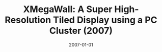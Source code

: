 ---
title: "XMegaWall: A Super High-Resolution Tiled Display using a PC Cluster (2007)"
collection: publications
permalink: /publication/cgi_2007
date: 2007-01-01
venue: 'Proceeding of Computer Graphics International (CGI)'
paperurl: '/files/research/CGI_2007.pdf'
citation: '<b>Yong-Bin Kang</b>, Ki-Joon Chae, XMegaWall: A Super High-Resolution Tiled Display using a PC Cluster, Proceeding of Computer Graphics International (CGI), 2007, pp. 29-36, May 30th - July 2nd 2007 (Acceptance Rate: 17%)'
---